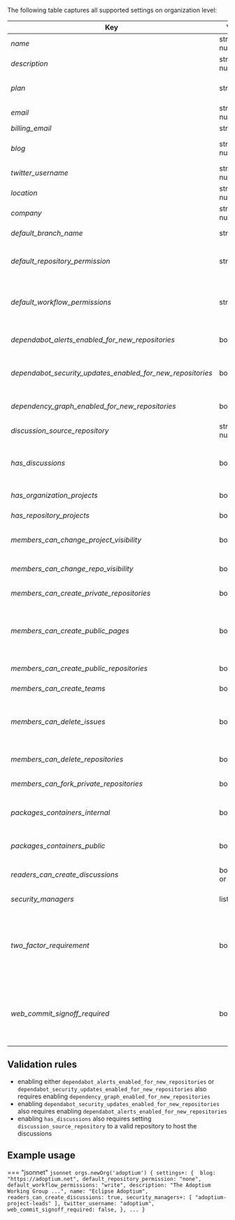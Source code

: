 The following table captures all supported settings on organization level:

| Key                                                        | Value           | Description                                                                                                                                                                    | Notes                                                  |
|------------------------------------------------------------|-----------------|--------------------------------------------------------------------------------------------------------------------------------------------------------------------------------|--------------------------------------------------------|
| _name_                                                     | string or null  | The display name of the organization                                                                                                                                           |                                                        |
| _description_                                              | string or null  | The description of the organization                                                                                                                                            |                                                        |
| _plan_                                                     | string          | The billing plan of the organization                                                                                                                                           | read-only property                                     |
| _email_                                                    | string or null  | The main contact point of the organization                                                                                                                                     |                                                        |
| _billing_email_                                            | string          | The billing email                                                                                                                                                              |                                                        |
| _blog_                                                     | string or null  | The blog url (usually links to the homepage of the organization)                                                                                                               |                                                        |
| _twitter_username_                                         | string or null  | The twitter username of the organization                                                                                                                                       |                                                        |
| _location_                                                 | string or null  | The geographic location of the organization                                                                                                                                    |                                                        |
| _company_                                                  | string or null  | The company name if                                                                                                                                                            |                                                        |
| _default_branch_name_                                      | string          | The default branch name for newly created repositories                                                                                                                         |                                                        |
| _default_repository_permission_                            | string          | The base permission for all members of the organization for its repositories                                                                                                   | `none`, `read`, `write` or `admin`                     |
| _default_workflow_permissions_                             | string          | The default permissions granted to the GITHUB_TOKEN when running workflows in this organization                                                                                | `read` or `write`                                      |
| _dependabot_alerts_enabled_for_new_repositories_           | boolean         | If dependabot alerts will be enabled by default for newly created repos                                                                                                        |                                                        |
| _dependabot_security_updates_enabled_for_new_repositories_ | boolean         | If dependabot security updates will be enabled by default for newly created repos                                                                                              |                                                        |
| _dependency_graph_enabled_for_new_repositories_            | boolean         | If the dependency graph is will be enabled by default for newly created repos                                                                                                  |                                                        |
| _discussion_source_repository_                             | string or null  | The source repository to host organization discussions                                                                                                                         |                                                        |
| _has_discussions_                                          | boolean         | If discussions are enabled for the organization. If `true`, property `discussion_source_repository` must be set as well                                                        |                                                        |
| _has_organization_projects_                                | boolean         | If the organization can have organization projects                                                                                                                             |                                                        |
| _has_repository_projects_                                  | boolean         | If the repositories can have repository projects                                                                                                                               |                                                        |
| _members_can_change_project_visibility_                    | boolean         | If members with admin permissions for a project can change its visibility                                                                                                      |                                                        |
| _members_can_change_repo_visibility_                       | boolean         | If members with admin permissions for a repo can change its visibility                                                                                                         |                                                        |
| _members_can_create_private_repositories_                  | boolean         | If members can create private repos                                                                                                                                            |                                                        |
| _members_can_create_public_pages_                          | boolean         | If members can create public GitHub Pages sites in this organization. If disabled, no GitHub Pages will not be published for the organization.                                 |                                                        |
| _members_can_create_public_repositories_                   | boolean         | If members can create public repos                                                                                                                                             |                                                        |
| _members_can_create_teams_                                 | boolean         | If members can create new teams                                                                                                                                                |                                                        |
| _members_can_delete_issues_                                | boolean         | If members with admin permissions for a repo can delete issues, otherwise only organization owners can delete issues                                                           |                                                        |
| _members_can_delete_repositories_                          | boolean         | If members with admin permissions for a repo can delete or transfer it                                                                                                         |                                                        |
| _members_can_fork_private_repositories_                    | boolean         | If members can fork private repos                                                                                                                                              |                                                        |
| _packages_containers_internal_                             | boolean         | If members can publish internal releases / containers visible to all organization members                                                                                      |                                                        |
| _packages_containers_public_                               | boolean         | If members can publish public releases / containers visible to anyone                                                                                                          |                                                        |
| _readers_can_create_discussions_                           | boolean or null | If users with read access can create and comment on discussions                                                                                                                |                                                        |
| _security_managers_                                        | list[string]    | List of teams that should act as security managers                                                                                                                             |                                                        |
| _two_factor_requirement_                                   | boolean         | If two factor is required for all members                                                                                                                                      | read-only property, can only be changed via the Web UI |
| _web_commit_signoff_required_                              | boolean         | If repositories require contributors to sign-off on commits they make through GitHub's web interface. If enabled on organization level, it overrides the setting on repo level |                                                        |

## Validation rules

- enabling either `dependabot_alerts_enabled_for_new_repositories` or `dependabot_security_updates_enabled_for_new_repositories` also requires enabling `dependency_graph_enabled_for_new_repositories`
- enabling `dependabot_security_updates_enabled_for_new_repositories` also requires enabling `dependabot_alerts_enabled_for_new_repositories`
- enabling `has_discussions` also requires setting `discussion_source_repository` to a valid repository to host the discussions

## Example usage

=== "jsonnet"
    ``` jsonnet
    orgs.newOrg('adoptium') {
        settings+: { 
            blog: "https://adoptium.net",
            default_repository_permission: "none",
            default_workflow_permissions: "write",
            description: "The Adoptium Working Group ...",
            name: "Eclipse Adoptium",
            readers_can_create_discussions: true,
            security_managers+: [
                "adoptium-project-leads"
            ],
            twitter_username: "adoptium",
            web_commit_signoff_required: false,
        },
        ...
    }
    ```
